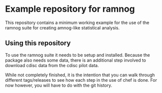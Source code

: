 # Example repository for ramnog

This repository contains a minimum working example for the use of the ramnog suite for creating amnog-like statistical analysis.

## Using this repository
To use the ramnog suite it needs to be setup and installed. Because the package also needs some data, there is an additional step involved to download cdisc data from the cdisc pilot data.

While not completely finished, it is the intention that you can walk through different tags/releases to see how each step in the use of chef is done. For now however, you will have to do with the git history.
